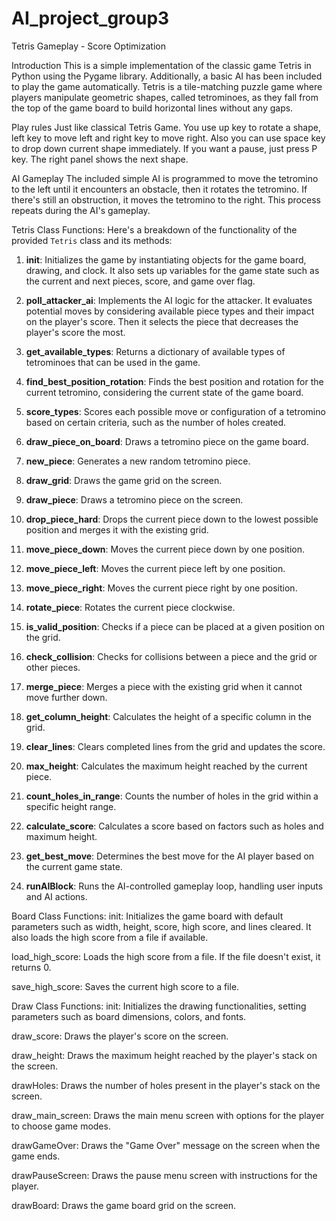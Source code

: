 # AI_project_group3
Tetris Gameplay - Score Optimization

Introduction
This is a simple implementation of the classic game Tetris in Python using the Pygame library. Additionally, a basic AI has been included to play the game automatically. Tetris is a tile-matching puzzle game where players manipulate geometric shapes, called tetrominoes, as they fall from the top of the game board to build horizontal lines without any gaps.

Play rules
Just like classical Tetris Game. You use up key to rotate a shape, left key to move left and right key to move right. Also you can use space key to drop down current shape immediately. If you want a pause, just press P key. The right panel shows the next shape.

AI Gameplay
The included simple AI is programmed to move the tetromino to the left until it encounters an obstacle, then it rotates the tetromino. If there's still an obstruction, it moves the tetromino to the right. This process repeats during the AI's gameplay.

Tetris Class Functions:
Here's a breakdown of the functionality of the provided `Tetris` class and its methods:

1. **__init__**: Initializes the game by instantiating objects for the game board, drawing, and clock. It also sets up variables for the game state such as the current and next pieces, score, and game over flag.

2. **poll_attacker_ai**: Implements the AI logic for the attacker. It evaluates potential moves by considering available piece types and their impact on the player's score. Then it selects the piece that decreases the player's score the most.

3. **get_available_types**: Returns a dictionary of available types of tetrominoes that can be used in the game.

4. **find_best_position_rotation**: Finds the best position and rotation for the current tetromino, considering the current state of the game board.

5. **score_types**: Scores each possible move or configuration of a tetromino based on certain criteria, such as the number of holes created.

6. **draw_piece_on_board**: Draws a tetromino piece on the game board.

7. **new_piece**: Generates a new random tetromino piece.

8. **draw_grid**: Draws the game grid on the screen.

9. **draw_piece**: Draws a tetromino piece on the screen.

10. **drop_piece_hard**: Drops the current piece down to the lowest possible position and merges it with the existing grid.

11. **move_piece_down**: Moves the current piece down by one position.

12. **move_piece_left**: Moves the current piece left by one position.

13. **move_piece_right**: Moves the current piece right by one position.

14. **rotate_piece**: Rotates the current piece clockwise.

15. **is_valid_position**: Checks if a piece can be placed at a given position on the grid.

16. **check_collision**: Checks for collisions between a piece and the grid or other pieces.

17. **merge_piece**: Merges a piece with the existing grid when it cannot move further down.

18. **get_column_height**: Calculates the height of a specific column in the grid.

19. **clear_lines**: Clears completed lines from the grid and updates the score.

20. **max_height**: Calculates the maximum height reached by the current piece.

21. **count_holes_in_range**: Counts the number of holes in the grid within a specific height range.

22. **calculate_score**: Calculates a score based on factors such as holes and maximum height.

23. **get_best_move**: Determines the best move for the AI player based on the current game state.

24. **runAIBlock**: Runs the AI-controlled gameplay loop, handling user inputs and AI actions.


Board Class Functions:
init: Initializes the game board with default parameters such as width, height, score, high score, and lines cleared. It also loads the high score from a file if available.

load_high_score: Loads the high score from a file. If the file doesn't exist, it returns 0.

save_high_score: Saves the current high score to a file.


Draw Class Functions:
init: Initializes the drawing functionalities, setting parameters such as board dimensions, colors, and fonts.

draw_score: Draws the player's score on the screen.

draw_height: Draws the maximum height reached by the player's stack on the screen.

drawHoles: Draws the number of holes present in the player's stack on the screen.

draw_main_screen: Draws the main menu screen with options for the player to choose game modes.

drawGameOver: Draws the "Game Over" message on the screen when the game ends.

drawPauseScreen: Draws the pause menu screen with instructions for the player.

drawBoard: Draws the game board grid on the screen.

